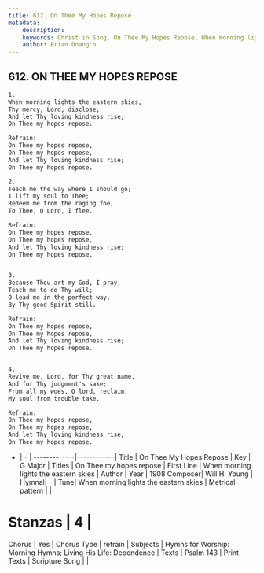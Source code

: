 ```yaml
---
title: 612. On Thee My Hopes Repose
metadata:
    description: 
    keywords: Christ in Song, On Thee My Hopes Repose, When morning lights the eastern skies, On Thee my hopes repose
    author: Brian Onang'o
---
```



## 612. ON THEE MY HOPES REPOSE

```txt
1.
When morning lights the eastern skies,
Thy mercy, Lord, disclose;
And let Thy loving kindness rise;
On Thee my hopes repose.

Refrain:
On Thee my hopes repose,
On Thee my hopes repose,
And let Thy loving kindness rise;
On Thee my hopes repose.

2.
Teach me the way where I should go;
I lift my soul to Thee;
Redeem me from the raging foe;
To Thee, O Lord, I flee. 

Refrain:
On Thee my hopes repose,
On Thee my hopes repose,
And let Thy loving kindness rise;
On Thee my hopes repose.


3.
Because Thou art my God, I pray,
Teach me to do Thy will;
O lead me in the perfect way,
By Thy good Spirit still. 

Refrain:
On Thee my hopes repose,
On Thee my hopes repose,
And let Thy loving kindness rise;
On Thee my hopes repose.


4.
Revive me, Lord, for Thy great name,
And for Thy judgment's sake;
From all my woes, O lord, reclaim,
My soul from trouble take. 

Refrain:
On Thee my hopes repose,
On Thee my hopes repose,
And let Thy loving kindness rise;
On Thee my hopes repose.

```

- |   -  |
-------------|------------|
Title | On Thee My Hopes Repose |
Key | G Major |
Titles | On Thee my hopes repose |
First Line | When morning lights the eastern skies |
Author | 
Year | 1908
Composer| Will H. Young |
Hymnal|  - |
Tune| When morning lights the eastern skies |
Metrical pattern | |
# Stanzas | 4 |
Chorus | Yes |
Chorus Type | refrain |
Subjects | Hymns for Worship: Morning Hymns; Living His Life: Dependence |
Texts | Psalm 143 |
Print Texts | 
Scripture Song |  |
  

